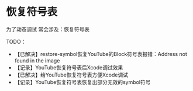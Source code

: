 # 恢复符号表

为了动态调试 常会涉及：恢复符号表

TODO：

* 【已解决】restore-symbol恢复YouTube的Block符号表报错：Address not found in the image
* 【记录】YouTube恢复符号表后Xcode调试效果
* 【已解决】给YouTube恢复符号表方便Xcode调试
* 【记录】YouTube恢复符号表恢复出部分无效的symbol符号
